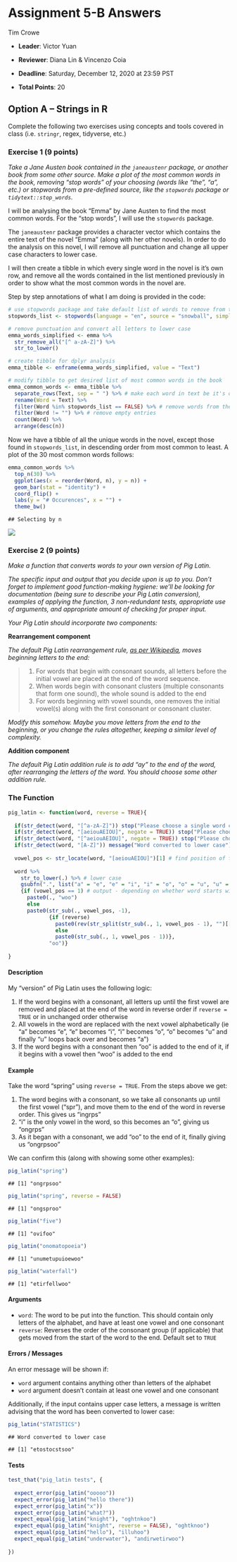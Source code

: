 Assignment 5-B Answers
================
Tim Crowe

  - **Leader**: Victor Yuan

  - **Reviewer**: Diana Lin & Vincenzo Coia

  - **Deadline**: Saturday, December 12, 2020 at 23:59 PST

  - **Total Points**: 20

## Option A – Strings in R

Complete the following two exercises using concepts and tools covered in
class (i.e. `stringr`, regex, tidyverse, etc.)

### Exercise 1 (9 points)

*Take a Jane Austen book contained in the `janeaustenr` package, or
another book from some other source. Make a plot of the most common
words in the book, removing “stop words” of your choosing (words like
“the”, “a”, etc.) or stopwords from a pre-defined source, like the
`stopwords` package or `tidytext::stop_words`.*

I will be analysing the book “Emma” by Jane Austen to find the most
common words. For the “stop words”, I will use the `stopwords` package.

The `janeaustenr` package provides a character vector which contains the
entire text of the novel “Emma” (along with her other novels). In order
to do the analysis on this novel, I will remove all punctuation and
change all upper case characters to lower case.

I will then create a tibble in which every single word in the novel is
it’s own row, and remove all the words contained in the list mentioned
previously in order to show what the most common words in the novel are.

Step by step annotations of what I am doing is provided in the code:

``` r
# use stopwords package and take default list of words to remove from the results
stopwords_list <- stopwords(language = "en", source = "snowball", simplify = TRUE)

# remove punctuation and convert all letters to lower case
emma_words_simplified <- emma %>%
  str_remove_all("[^ a-zA-Z]") %>%
  str_to_lower()

# create tibble for dplyr analysis
emma_tibble <- enframe(emma_words_simplified, value = "Text")

# modify tibble to get desired list of most common words in the book
emma_common_words <- emma_tibble %>%
  separate_rows(Text, sep = " ") %>% # make each word in text be it's own row
  rename(Word = Text) %>%
  filter(Word %in% stopwords_list == FALSE) %>% # remove words from the stoplist
  filter(Word != "") %>% # remove empty entries
  count(Word) %>%
  arrange(desc(n))
```

Now we have a tibble of all the unique words in the novel, except those
found in `stopwords_list`, in descending order from most common to
least. A plot of the 30 most common words follows:

``` r
emma_common_words %>%
  top_n(30) %>%
  ggplot(aes(x = reorder(Word, n), y = n)) +
  geom_bar(stat = "identity") +
  coord_flip() +
  labs(y = "# Occurences", x = "") +
  theme_bw()
```

    ## Selecting by n

![](assignment-5B-answers_files/figure-gfm/unnamed-chunk-3-1.png)<!-- -->

### Exercise 2 (9 points)

*Make a function that converts words to your own version of Pig Latin.*

*The specific input and output that you decide upon is up to you. Don’t
forget to implement good function-making hygiene: we’ll be looking for
documentation (being sure to describe your Pig Latin conversion),
examples of applying the function, 3 non-redundant tests, appropriate
use of arguments, and appropriate amount of checking for proper input.*

*Your Pig Latin should incorporate two components:*

**Rearrangement component**

*The default Pig Latin rearrangement rule, [as per
Wikipedia](https://en.wikipedia.org/wiki/Pig_Latin#Background), moves
beginning letters to the end:*

> 1.  For words that begin with consonant sounds, all letters before the
>     initial vowel are placed at the end of the word sequence.
> 2.  When words begin with consonant clusters (multiple consonants that
>     form one sound), the whole sound is added to the end
> 3.  For words beginning with vowel sounds, one removes the initial
>     vowel(s) along with the first consonant or consonant cluster.

*Modify this somehow. Maybe you move letters from the end to the
beginning, or you change the rules altogether, keeping a similar level
of complexity.*

**Addition component**

*The default Pig Latin addition rule is to add “ay” to the end of the
word, after rearranging the letters of the word. You should choose some
other addition rule.*

### The Function

``` r
pig_latin <- function(word, reverse = TRUE){
 
  if(str_detect(word, "[^a-zA-Z]")) stop("Please choose a single word consisting only of letters of the alphabet")
  if(str_detect(word, "[aeiouAEIOU]", negate = TRUE)) stop("Please choose a word containing at least one vowel and one consonant")
  if(str_detect(word, "[^aeiouAEIOU]", negate = TRUE)) stop("Please choose a word containing at least one vowel and one consonant")
  if(str_detect(word, "[A-Z]")) message("Word converted to lower case")
  
  vowel_pos <- str_locate(word, "[aeiouAEIOU]")[1] # find position of first vowel
  
  word %>%
    str_to_lower(.) %>% # lower case
    gsubfn(".", list("a" = "e", "e" = "i", "i" = "o", "o" = "u", "u" = "a"), .) %>% # shift vowels
    {if (vowel_pos == 1) # output - depending on whether word starts with vowel or not
      paste0(., "woo") 
      else 
      paste0(str_sub(., vowel_pos, -1), 
             {if (reverse)
               paste0(rev(str_split(str_sub(., 1, vowel_pos - 1), "")[[1]]), collapse = "") # reverse order of consonants
               else
               paste0(str_sub(., 1, vowel_pos - 1))},
             "oo")}
    
}
```

#### Description

My “version” of Pig Latin uses the following logic:

1.  If the word begins with a consonant, all letters up until the first
    vowel are removed and placed at the end of the word in reverse order
    if `reverse = TRUE` or in unchanged order otherwise
2.  All vowels in the word are replaced with the next vowel
    alphabetically (ie “a” becomes “e”, “e” becomes “i”, “i” becomes
    “o”, “o” becomes “u” and finally “u” loops back over and becomes
    “a”)
3.  If the word begins with a consonant then “oo” is added to the end of
    it, if it begins with a vowel then “woo” is added to the end

#### Example

Take the word “spring” using `reverse = TRUE`. From the steps above we
get:

1.  The word begins with a consonant, so we take all consonants up until
    the first vowel (“spr”), and move them to the end of the word in
    reverse order. This gives us “ingrps”
2.  “i” is the only vowel in the word, so this becomes an “o”, giving us
    “ongrps”
3.  As it began with a consonant, we add “oo” to the end of it, finally
    giving us “ongrpsoo”

We can confirm this (along with showing some other examples):

``` r
pig_latin("spring")
```

    ## [1] "ongrpsoo"

``` r
pig_latin("spring", reverse = FALSE)
```

    ## [1] "ongsproo"

``` r
pig_latin("five")
```

    ## [1] "ovifoo"

``` r
pig_latin("onomatopoeia")
```

    ## [1] "unumetupuioewoo"

``` r
pig_latin("waterfall")
```

    ## [1] "etirfellwoo"

#### Arguments

  - `word`: The word to be put into the function. This should contain
    only letters of the alphabet, and have at least one vowel and one
    consonant
  - `reverse`: Reverses the order of the consonant group (if applicable)
    that gets moved from the start of the word to the end. Default set
    to `TRUE`

#### Errors / Messages

An error message will be shown if:

  - `word` argument contains anything other than letters of the alphabet
  - `word` argument doesn’t contain at least one vowel and one consonant

Additionally, if the input contains upper case letters, a message is
written advising that the word has been converted to lower case:

``` r
pig_latin("STATISTICS")
```

    ## Word converted to lower case

    ## [1] "etostocstsoo"

#### Tests

``` r
test_that("pig_latin tests", {
  
  expect_error(pig_latin("ooooo"))
  expect_error(pig_latin("hello there"))
  expect_error(pig_latin("x"))
  expect_error(pig_latin("what?"))
  expect_equal(pig_latin("knight"), "oghtnkoo")
  expect_equal(pig_latin("knight", reverse = FALSE), "oghtknoo")
  expect_equal(pig_latin("hello"), "illuhoo")
  expect_equal(pig_latin("underwater"), "andirwetirwoo")
  
})
```
